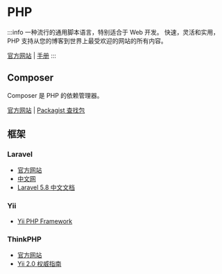 # PHP

:::info
一种流行的通用脚本语言，特别适合于 Web 开发。
快速，灵活和实用，PHP 支持从您的博客到世界上最受欢迎的网站的所有内容。

[官方网站](https://www.php.net/)
| [手册](https://www.php.net/manual/zh/)
:::

## Composer

Composer 是 PHP 的依赖管理器。

[官方网站](https://getcomposer.org/)
| [Packagist 查找包](https://packagist.org/)

## 框架

### Laravel

- [官方网站](https://laravel.com/)
- [中文网](https://www.golaravel.com/)
- [Laravel 5.8 中文文档](https://learnku.com/docs/laravel/5.8)

### Yii

- [Yii PHP Framework](https://www.yiiframework.com/)

### ThinkPHP

- [官方网站](https://www.thinkphp.cn/)
- [Yii 2.0 权威指南](https://www.yiiframework.com/doc/guide/2.0/zh-cn)